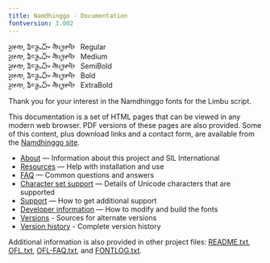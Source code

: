 ```yaml
---
title: Namdhinggo - Documentation
fontversion: 3.002
---
```


<span class='namdhinggo-R normal'>ᤆᤢᤶᤛᤣ, ᤕᤠᤰᤌᤢᤱᤐᤠ᤺ᤴ ᤛᤠᤵᤋᤢᤶᤗᤥ</span>&nbsp;&nbsp;&nbsp;Regular<br>
<span class='namdhinggo-M normal'>ᤆᤢᤶᤛᤣ, ᤕᤠᤰᤌᤢᤱᤐᤠ᤺ᤴ ᤛᤠᤵᤋᤢᤶᤗᤥ</span>&nbsp;&nbsp;&nbsp;Medium<br>
<span class='namdhinggo-SB normal'>ᤆᤢᤶᤛᤣ, ᤕᤠᤰᤌᤢᤱᤐᤠ᤺ᤴ ᤛᤠᤵᤋᤢᤶᤗᤥ</span>&nbsp;&nbsp;&nbsp;SemiBold<br>
<span class='namdhinggo-B normal'>ᤆᤢᤶᤛᤣ, ᤕᤠᤰᤌᤢᤱᤐᤠ᤺ᤴ ᤛᤠᤵᤋᤢᤶᤗᤥ</span>&nbsp;&nbsp;&nbsp;Bold<br>
<span class='namdhinggo-XB normal'>ᤆᤢᤶᤛᤣ, ᤕᤠᤰᤌᤢᤱᤐᤠ᤺ᤴ ᤛᤠᤵᤋᤢᤶᤗᤥ</span>&nbsp;&nbsp;&nbsp;ExtraBold<br>

Thank you for your interest in the Namdhinggo fonts for the Limbu script.

This documentation is a set of HTML pages that can be viewed in any modern web browser. PDF versions of these pages are also provided. Some of this content, plus download links and a contact form, are available from the [Namdhinggo site](https://software.sil.org/namdhinggo/).

- [About](about.md) — Information about this project and SIL International
- [Resources](resources.md) — Help with installation and use
- [FAQ](faq.md) — Common questions and answers
- [Character set support](charset.md) — Details of Unicode characters that are supported
- [Support](support.md) — How to get additional support
- [Developer information](developer.md) — How to modify and build the fonts
- [Versions](versions.md) - Sources for alternate versions
- [Version history](history.md) - Complete version history

Additional information is also provided in other project files: [README.txt](../README.txt), [OFL.txt](../OFL.txt), [OFL-FAQ.txt](../OFL-FAQ.txt), and [FONTLOG.txt](../FONTLOG.txt).
